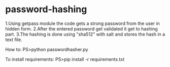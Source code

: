 # password-hashing
1.Using getpass module the code gets a strong password from the user in hidden form.
2.After the entered password get validated it get to hashing part.
3.The hashing is done using "sha512" with salt and stores the hash in a text file.


How to:
PS>python passwordhasher.py

To install requirements: 
PS>pip install -r requirements.txt

